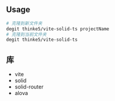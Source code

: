 ## Usage

```bash
# 克隆到新文件夹
degit thinke5/vite-solid-ts projectName
# 克隆到当前文件夹
degit thinke5/vite-solid-ts
```

## 库

- vite
- solid
- solid-router
- alova

